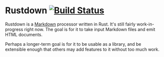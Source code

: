 # Rustdown [![Build Status](https://travis-ci.org/nathantypanski/rustdown.svg)](https://travis-ci.org/nathantypanski/rustdown)

Rustdown is a [Markdown](http://daringfireball.net/projects/markdown/) processor written in Rust. It's still fairly work-in-progress right now. The goal is for it to take input Markdown files and emit HTML documents.

Perhaps a longer-term goal is for it to be usable as a library, and be extensible enough that others may add features to it without too much work.
